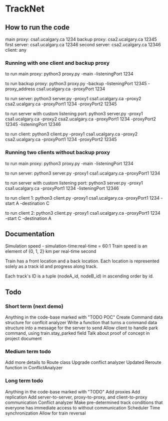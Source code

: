 # TrackNet

## How to run the code

main proxy: csa1.ucalgary.ca 1234
backup proxy: csa2.ucalgary.ca 12345
first server: csa1.ucalgary.ca 12346
second server: csa2.ucalgary.ca 12346
client: any

### Running with one client and backup proxy

to run main proxy: 
    python3 proxy.py -main -listeningPort 1234

to run backup proxy: 
    python3 proxy.py -backup -listeningPort 12345 -proxy_address csa1.ucalgary.ca -proxyPort 1234

to run server: 
    python3 server.py -proxy1 csa1.ucalgary.ca -proxy2 csa2.ucalgary.ca -proxyPort1 1234 -proxyPort2 12345

to run server with custom listening port: 
    python3 server.py -proxy1 csa1.ucalgary.ca -proxy2 csa2.ucalgary.ca -proxyPort1 1234 -proxyPort2 12345 -listeningPort 12346

to run client: 
    python3 client.py -proxy1 csa1.ucalgary.ca -proxy2 csa2.ucalgary.ca -proxyPort1 1234 -proxyPort2 12345


### Running two clients without backup proxy

to run main proxy: 
    python3 proxy.py -main -listeningPort 1234

to run server: 
    python3 server.py -proxy1 csa1.ucalgary.ca -proxyPort1 1234

to run server with custom listening port: 
    python3 server.py -proxy1 csa1.ucalgary.ca -proxyPort1 1234 -listeningPort 12346

to run client 1: 
    python3 client.py -proxy1 csa1.ucalgary.ca -proxyPort1 1234 -start A -destination C

to run client 2:
    python3 client.py -proxy1 csa1.ucalgary.ca -proxyPort1 1234 -start C -destination A


## Documentation
Simulation speed - simulation-time:real-time = 60:1
Train speed is an element of {0, 1, 2} km per real-time second

Train has a front location and a back location.
Each location is represented solely as a track id and progress along track.

Each track's ID is a tuple (nodeA_id, nodeB_id) in ascending order by id.

## Todo

### Short term (next demo)

Anything in the code-base marked with "TODO POC"
Create Command data structure for conflcit analyzer
Write a function that turns a command data structure into a message for the server to send
Allow client to handle park command, using train.stay_parked field
Talk about proof of concept in project document


### Medium term todo

Add more details to Route class
Upgrade conflict analyzer
Updated Reroute function in ConflictAnalyzer


### Long term todo

Anything in the code-base marked with "TODO"
Add proxies
Add replication
Add server-to-server, proxy-to-proxy, and client-to-proxy communication
Conflict analyzer
Make pre-determined track conditions that everyone has immediate access to without communication
Scheduler
Time synchronization
Allow for train reversal




